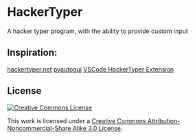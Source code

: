 # HackerTyper
A hacker typer program, with the ability to provide custom input

## Inspiration:
[hackertyper.net](https://hackertyper.net)
[pyautogui](https://github.com/asweigart/pyautogui)
[VSCode HackerTyper Extension](https://marketplace.visualstudio.com/items?itemName=jevakallio.vscode-hacker-typer)

## License 

<a rel="license" href="http://creativecommons.org/licenses/by-nc-sa/3.0/">
	<img alt="Creative Commons License" style="border-width:0" src="http://i.creativecommons.org/l/by-nc-sa/3.0/au/88x31.png" />
</a>

This work is licensed under a <a rel="license" href="http://creativecommons.org/licenses/by-nc-sa/3.0/">Creative Commons Attribution-Noncommercial-Share Alike 3.0 License</a>.
